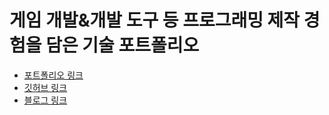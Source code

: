 # 게임 개발&개발 도구 등 프로그래밍 제작 경험을 담은 기술 포트폴리오

- [포트폴리오 링크](https://www.notion.so/Jeonglee-46d882eee80247caaa082a6a3a30a5bc)
- [깃허브 링크](https://github.com/fkdl0048)
- [블로그 링크](https://fkdl0048.github.io/)